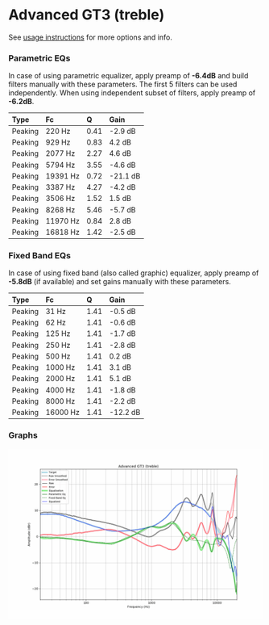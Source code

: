 # Advanced GT3 (treble)
See [usage instructions](https://github.com/jaakkopasanen/AutoEq#usage) for more options and info.

### Parametric EQs
In case of using parametric equalizer, apply preamp of **-6.4dB** and build filters manually
with these parameters. The first 5 filters can be used independently.
When using independent subset of filters, apply preamp of **-6.2dB**.

| Type    | Fc       |    Q | Gain     |
|:--------|:---------|:-----|:---------|
| Peaking | 220 Hz   | 0.41 | -2.9 dB  |
| Peaking | 929 Hz   | 0.83 | 4.2 dB   |
| Peaking | 2077 Hz  | 2.27 | 4.6 dB   |
| Peaking | 5794 Hz  | 3.55 | -4.6 dB  |
| Peaking | 19391 Hz | 0.72 | -21.1 dB |
| Peaking | 3387 Hz  | 4.27 | -4.2 dB  |
| Peaking | 3506 Hz  | 1.52 | 1.5 dB   |
| Peaking | 8268 Hz  | 5.46 | -5.7 dB  |
| Peaking | 11970 Hz | 0.84 | 2.8 dB   |
| Peaking | 16818 Hz | 1.42 | -2.5 dB  |

### Fixed Band EQs
In case of using fixed band (also called graphic) equalizer, apply preamp of **-5.8dB**
(if available) and set gains manually with these parameters.

| Type    | Fc       |    Q | Gain     |
|:--------|:---------|:-----|:---------|
| Peaking | 31 Hz    | 1.41 | -0.5 dB  |
| Peaking | 62 Hz    | 1.41 | -0.6 dB  |
| Peaking | 125 Hz   | 1.41 | -1.7 dB  |
| Peaking | 250 Hz   | 1.41 | -2.8 dB  |
| Peaking | 500 Hz   | 1.41 | 0.2 dB   |
| Peaking | 1000 Hz  | 1.41 | 3.1 dB   |
| Peaking | 2000 Hz  | 1.41 | 5.1 dB   |
| Peaking | 4000 Hz  | 1.41 | -1.8 dB  |
| Peaking | 8000 Hz  | 1.41 | -2.2 dB  |
| Peaking | 16000 Hz | 1.41 | -12.2 dB |

### Graphs
![](./Advanced%20GT3%20(treble).png)